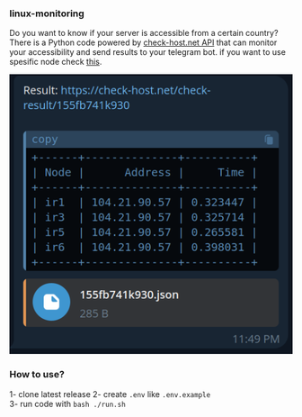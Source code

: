 ### linux-monitoring
Do you want to know if your server is accessible from a certain country?
There is a Python code powered by [check-host.net API](https://check-host.net/about/api) that can monitor your accessibility and send results to your telegram bot. if you want to use spesific node check [this](https://check-host.net/nodes/hosts).

![Result](images/documentation/result.png)

### How to use?

1- clone latest release
2- create `.env` like `.env.example` \
3- run code with `bash ./run.sh`
